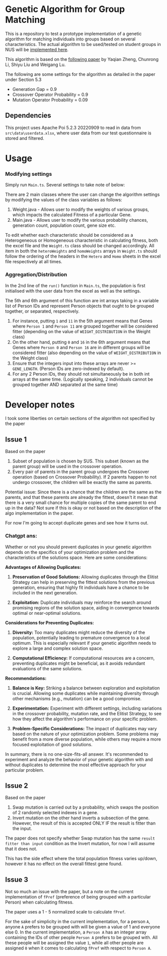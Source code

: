 # Genetic Algorithm for Group Matching

This is a repository to test a prototype implementation of a genetic algorithm for matching individuals into groups based on several characteristics.
The actual algorithm to be used/tested on student groups in NUS will be [implemented here](https://github.com/IEX-Team-Laddy).

This algorithm is based on the [following paper](https://www.sciencedirect.com/science/article/abs/pii/S0950705117304914#sec0013) by Yaqian Zheng, Chunrong Li, Shiyu Liu and Weigang Lu.

The following are some settings for the algorithm as detailed in the paper under Section 5.3

- Generation Gap = 0.9
- Crossover Operator Probability = 0.9
- Mutation Operator Probability = 0.09

## Dependencies

This project uses Apache Poi 5.2.3 20220909 to read in data from `src\data\userdata.xlsx`, where user data from our test questionnaire is stored and filtered.

# Usage

### Modifying settings

Simply run `Main.ts`. Several settings to take note of below:

There are 2 main classes where the user can change the algorithm settings by modifying the values of the class variables as follows:
1. Weight.java - Allows user to modify the weights of various groups, which impacts the calculated Fitness of a particular Gene.
2. Main.java - Allows user to modify the various probability chances, generation count, population count, gene size etc.

To edit whether each characteristic should be considered as a Heterogeneous or Homogeneous characteristic in calculating fitness, both the excel file and the `Weight.ts` class should be changed accordingly.
All item in both the `heteroWeights` and `homoWeights` arrays in `Weight.ts` should follow the ordering of the headers in the `Hetero` and `Homo` sheets in the excel file respectively at all times.


### Aggregation/Distribution

In the 2nd line of the `run()` function in `Main.ts`, the population is first initialised with the user data from the excel as well as the settings.

The 5th and 6th argument of this function are int arrays taking in a variable list of Person IDs and represent Person objects that ought to be grouped together, or separated, respectively.
1. For instance, putting `1` and `11` in the 5th argument means that Genes where `Person 1` and `Person 11` are grouped together will be considered fitter (depending on the value of `WEIGHT_DISTRIBUTION` in the Weight class)
2. On the other hand, putting `0` and `16` in the 6th argument means that Genes where `Person 0` and `Person 16` are in different groups will be considered fitter (also depending on the value of `WEIGHT_DISTRIBUTION` in the Weight class)
3. Ensure that the integers input into these arrays are never >= `GENE_LENGTH`. (Person IDs are zero-indexed by default).
4. For any 2 Person IDs, they should not simultaneously be in both int arrays at the same time. (Logically speaking, 2 individuals cannot be grouped together AND separated at the same time)


# Developer notes

I took some liberties on certain sections of the algorithm not specified by the paper

## Issue 1

Based on the paper

1. Subset of population is chosen by SUS. This subset (known as the parent group) will be used in the crossover operation.
2. Every pair of parents in the parent group undergoes the Crossover operation (based on Crossover Probability). If 2 parents happen to not undergo crossover, the children will be exactly the same as parents.

Potential issue: Since there is a chance that the children are the same as the parents, and that these parents are already the fittest, doesn't it mean that there is a very small chance for multiple copies of the same parent to end up in the data?
Not sure if this is okay or not based on the description of the algo implementation in the paper.

For now I'm going to accept duplicate genes and see how it turns out.

### Chatgpt ans:

Whether or not you should prevent duplicates in your genetic algorithm depends on the specifics of your optimization problem and the characteristics of the solutions space. Here are some considerations:

**Advantages of Allowing Duplicates:**
1. **Preservation of Good Solutions:** Allowing duplicates through the Elitist Strategy can help in preserving the fittest solutions from the previous generation, ensuring that highly fit individuals have a chance to be included in the next generation.

2. **Exploitation:** Duplicate individuals may reinforce the search around promising regions of the solution space, aiding in convergence towards optimal or near-optimal solutions.

**Considerations for Preventing Duplicates:**
1. **Diversity:** Too many duplicates might reduce the diversity of the population, potentially leading to premature convergence to a local optimum. This is especially relevant if your genetic algorithm needs to explore a large and complex solution space.

2. **Computational Efficiency:** If computational resources are a concern, preventing duplicates might be beneficial, as it avoids redundant evaluations of the same solutions.

**Recommendations:**
1. **Balance is Key:** Striking a balance between exploration and exploitation is crucial. Allowing some duplicates while maintaining diversity through other mechanisms (e.g., mutation) can be a good compromise.

2. **Experimentation:** Experiment with different settings, including variations in the crossover probability, mutation rate, and the Elitist Strategy, to see how they affect the algorithm's performance on your specific problem.

3. **Problem-Specific Considerations:** The impact of duplicates may vary based on the nature of your optimization problem. Some problems may benefit from a more diverse population, while others may require a more focused exploitation of good solutions.

In summary, there is no one-size-fits-all answer. It's recommended to experiment and analyze the behavior of your genetic algorithm with and without duplicates to determine the most effective approach for your particular problem.


## Issue 2

Based on the paper

1. Swap mutation is carried out by a probability, which swaps the position of 2 randomly selected indexes in a gene.
2. Invert mutation on the other hand inverts a subsection of the gene. However, the result of this is accepted ONLY IF the result is fitter than the input.

The paper does not specify whether Swap mutation has the same `result fitter than input` condition as the Invert mutation, for now I will assume that it does not.

This has the side effect where the total population fitness varies up/down, however it has no effect on the overall fittest gene found.


## Issue 3

Not so much an issue with the paper, but a note on the current implementation of `fPref` (preference of being grouped with a particular Person) when calculating fitness.

The paper uses a 1 - 5 normalized scale to calculate `fPref`.

For the sake of simplicity in the current implementation, for a person `A`, anyone `A` prefers to be grouped with will be given a value of 1 and everyone else 0.
In the current implementation, a `Person A` has an integer array containing the IDs of other people `Person A` prefers to be grouped with. All these people will be assigned the value `1`, while all other people are assigned `0` when it comes to calculating `fPref` with respect to `Person A`.
